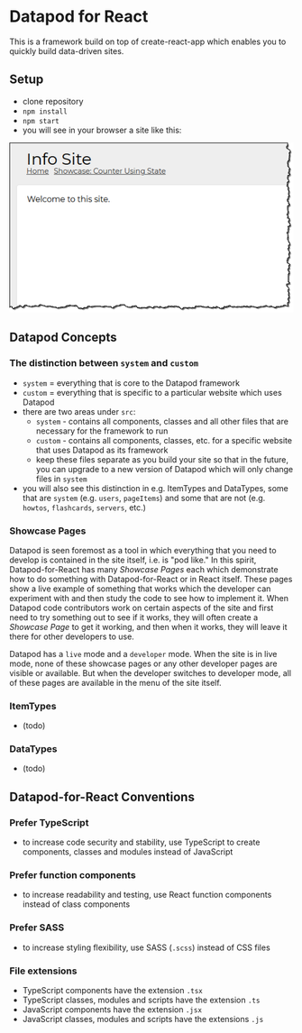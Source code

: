 # Datapod for React

This is a framework build on top of create-react-app which enables you to quickly build data-driven sites.

## Setup

- clone repository
- `npm install`
- `npm start`
- you will see in your browser a site like this:
<img src="dev/github/graphics/firstScreen.png">

## Datapod Concepts

### The distinction between `system` and `custom` 

- `system` = everything that is core to the Datapod framework
- `custom` = everything that is specific to a particular website which uses Datapod
- there are two areas under `src`: 
	- `system` - contains all components, classes and all other files that are necessary for the framework to run
	- `custom` - contains all components, classes, etc. for a specific website that uses Datapod as its framework
	- keep these files separate as you build your site so that in the future, you can upgrade to a new version of Datapod which will only change files in `system`
- you will also see this distinction in e.g. ItemTypes and DataTypes, some that are `system` (e.g. `users`, `pageItems`) and some that are not (e.g. `howtos`, `flashcards`, `servers`, etc.)

### Showcase Pages

Datapod is seen foremost as a tool in which everything that you need to develop is contained in the site itself, i.e. is "pod like." In this spirit, Datapod-for-React has many *Showcase Pages* each which demonstrate how to do something with Datapod-for-React or in React itself. These pages show a live example of something that works which the developer can experiment with and then study the code to see how to implement it. When Datapod code contributors work on certain aspects of the site and first need to try something out to see if it works, they will often create a *Showcase Page* to get it working, and then when it works, they will leave it there for other developers to use.

Datapod has a `live` mode and a `developer` mode. When the site is in live mode, none of these showcase pages or any other developer pages are visible or available. But when the developer switches to developer mode, all of these pages are available in the menu of the site itself.

### ItemTypes

- (todo)

### DataTypes

- (todo)

## Datapod-for-React Conventions 

### Prefer TypeScript

- to increase code security and stability, use TypeScript to create components, classes and modules instead of JavaScript

### Prefer function components

- to increase readability and testing, use React function components instead of class components

### Prefer SASS

- to increase styling flexibility, use SASS (`.scss`) instead of CSS files

### File extensions

- TypeScript components have the extension `.tsx`
- TypeScript classes, modules and scripts have the extension `.ts`
- JavaScript components have the extension `.jsx`
- JavaScript classes, modules and scripts have the extensions `.js`

